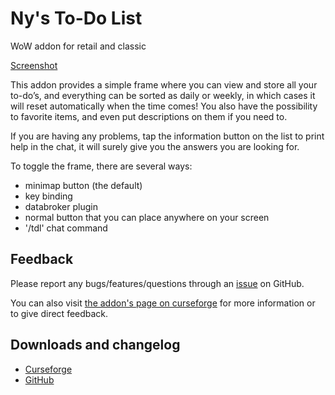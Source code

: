 # Ny's To-Do List
WoW addon for retail and classic

[Screenshot](https://media.forgecdn.net/attachments/304/318/preview1.png)

This addon provides a simple frame where you can view and store all your to-do’s,
and everything can be sorted as daily or weekly, in which cases it will reset automatically when the time comes!
You also have the possibility to favorite items, and even put descriptions on them if you need to.

If you are having any problems, tap the information button on the list to print help in the chat,
it will surely give you the answers you are looking for.

To toggle the frame, there are several ways:
- minimap button (the default)
- key binding
- databroker plugin
- normal button that you can place anywhere on your screen
- '/tdl' chat command

## Feedback

Please report any bugs/features/questions through an [issue](https://github.com/Ny0n/Nys_ToDoList/issues/new) on GitHub.

You can also visit [the addon's page on curseforge](https://www.curseforge.com/wow/addons/nys-todolist) for more information or to give direct feedback.

## Downloads and changelog

- [Curseforge](https://www.curseforge.com/wow/addons/nys-todolist/files)
- [GitHub](https://github.com/Ny0n/Nys_ToDoList/releases)

